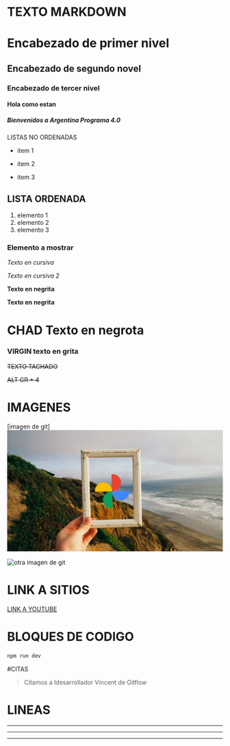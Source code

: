 # TEXTO MARKDOWN 

# Encabezado de primer nivel

## Encabezado de segundo novel

### Encabezado de tercer nivel


#### Hola como estan

##### Bienvenidos a Argentina Programa 4.0

LISTAS NO ORDENADAS

+ item 1
- item 2
+ item 3

## LISTA ORDENADA

1. elemento 1
2. elemento 2
3. elemento 3

### Elemento a mostrar

*Texto en cursiva*

_Texto en cursiva 2_

**Texto en negrita**

__Texto en negrita__

# __CHAD Texto en negrota__

### __VIRGIN texto en grita__

~~TEXTO TACHADO~~

~~ALT GR + 4~~

# IMAGENES

[imagen de git]![Alt text](image.png)

![otra imagen de git](https://previews.123rf.com/images/kamilabay/kamilabay2204/kamilabay220400276/184596196-el-hombre-mira-con-admiraci%C3%B3n-a-otra-persona-vector-de-dibujo-de-una-l%C3%ADnea-concepto-de-escuchar-a.jpg)


# LINK A SITIOS

[LINK A YOUTUBE](https://www.youtube.com/watch?v=6tyavwttt-k)

# BLOQUES DE CODIGO

```javascript
npm run dev
```

#CITAS

> Citamos a ldesarrollador Vincent de Gitflow

# LINEAS 
---
---
---




